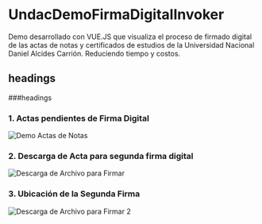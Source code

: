 # UndacDemoFirmaDigitalInvoker
Demo desarrollado con VUE.JS que visualiza el proceso de firmado digital de las  actas de notas y certificados de estudios de la Universidad Nacional Daniel Alcides Carrión. Reduciendo tiempo y costos. 

## headings
###headings

### **1. **Actas pendientes de Firma Digital****

![Demo Actas de Notas](https://user-images.githubusercontent.com/19630982/111819244-1e5c8900-88ae-11eb-8382-1f7df9f0b367.PNG)


### **2. Descarga de Acta para segunda firma digital**


![Descarga de Archivo para Firmar](https://user-images.githubusercontent.com/19630982/111819906-e0139980-88ae-11eb-9b10-1220d06e1f48.png)


### **3. Ubicación de la Segunda Firma**

![Descarga de Archivo para Firmar 2](https://user-images.githubusercontent.com/19630982/111820358-616b2c00-88af-11eb-9913-5667d5a84079.png)
